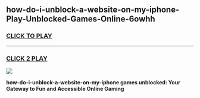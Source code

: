 
## how-do-i-unblock-a-website-on-my-iphone-Play-Unblocked-Games-Online-6owhh
<h3>
<a href="https://premium76.site?title=how-do-i-unblock-a-website-on-my-iphone&ref=25A">CLICK TO PLAY</a></h3>
<hr>

<h3>
<a href="https://premium76.site?title=how-do-i-unblock-a-website-on-my-iphone&ref=25A">CLICK 2 PLAY</a>
  
</h3>

<a href="https://premium76.site?title=how-do-i-unblock-a-website-on-my-iphone&ref=25A"><img src="https://clearcache.store/games.png"></a>


**how-do-i-unblock-a-website-on-my-iphone games unblocked: Your Gateway to Fun and Accessible Online Gaming**
